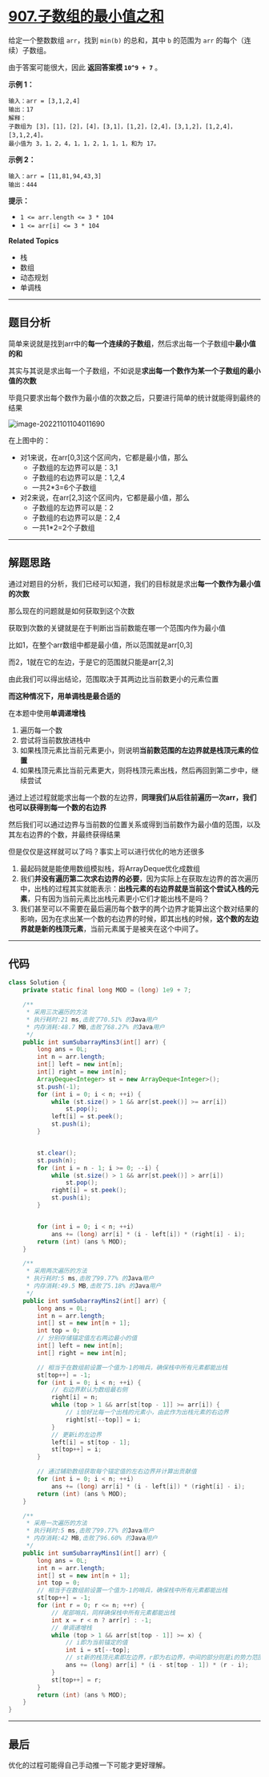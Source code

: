 # [907.子数组的最小值之和](https://leetcode.cn/problems/sum-of-subarray-minimums/)

给定一个整数数组 `arr`，找到 `min(b)` 的总和，其中 `b` 的范围为 `arr` 的每个（连续）子数组。

由于答案可能很大，因此 **返回答案模 `10^9 + 7`** 。

**示例 1：**

```
输入：arr = [3,1,2,4]
输出：17
解释：
子数组为 [3]，[1]，[2]，[4]，[3,1]，[1,2]，[2,4]，[3,1,2]，[1,2,4]，[3,1,2,4]。 
最小值为 3，1，2，4，1，1，2，1，1，1，和为 17。
```

**示例 2：**

```
输入：arr = [11,81,94,43,3]
输出：444
```

**提示：**

- `1 <= arr.length <= 3 * 104`
- `1 <= arr[i] <= 3 * 104`

**Related Topics**

- 栈
- 数组
- 动态规划
- 单调栈

---

## 题目分析

简单来说就是找到arr中的**每一个连续的子数组**，然后求出每一个子数组中**最小值的和**

其实与其说是求出每一个子数组，不如说是**求出每一个数作为某一个子数组的最小值的次数**

毕竟只要求出每个数作为最小值的次数之后，只要进行简单的统计就能得到最终的结果

![image-20221101104011690](https://pic.livorth.cn/img/image-20221101104011690.png)

在上图中的：

- 对1来说，在arr[0,3]这个区间内，它都是最小值，那么
  - 子数组的左边界可以是：3,1
  - 子数组的右边界可以是：1,2,4
  - 一共2*3=6个子数组
- 对2来说，在arr[2,3]这个区间内，它都是最小值，那么
  - 子数组的左边界可以是：2
  - 子数组的右边界可以是：2,4
  - 一共1*2=2个子数组

---

## 解题思路

通过对题目的分析，我们已经可以知道，我们的目标就是求出**每一个数作为最小值的次数**

那么现在的问题就是如何获取到这个次数

获取到次数的关键就是在于判断出当前数能在哪一个范围内作为最小值

比如1，在整个arr数组中都是最小值，所以范围就是arr[0,3]

而2，1就在它的左边，于是它的范围就只能是arr[2,3]

由此我们可以得出结论，范围取决于其两边比当前数更小的元素位置

**而这种情况下，用单调栈是最合适的**

在本题中使用**单调递增栈**

1. 遍历每一个数
2. 尝试将当前数放进栈中
3. 如果栈顶元素比当前元素更小，则说明**当前数范围的左边界就是栈顶元素的位置**
4. 如果栈顶元素比当前元素更大，则将栈顶元素出栈，然后再回到第二步中，继续尝试

通过上述过程就能求出每一个数的左边界，**同理我们从后往前遍历一次arr，我们也可以获得到每一个数的右边界**

然后我们可以通过边界与当前数的位置关系或得到当前数作为最小值的范围，以及其左右边界的个数，并最终获得结果

但是仅仅是这样就可以了吗？事实上可以进行优化的地方还很多

1. 最起码就是能使用数组模拟栈，将ArrayDeque优化成数组
2. 我们**并没有遍历第二次求右边界的必要**，因为实际上在获取左边界的首次遍历中，出栈的过程其实就能表示：**出栈元素的右边界就是当前这个尝试入栈的元素**，只有因为当前元素比出栈元素更小它们才能出栈不是吗？
3. 我们甚至可以不需要在最后遍历每个数字的两个边界才能算出这个数对结果的影响，因为在求出某一个数的右边界的时候，即其出栈的时候，**这个数的左边界就是新的栈顶元素**，当前元素属于是被夹在这个中间了。

---

## 代码

```java
class Solution {
    private static final long MOD = (long) 1e9 + 7;

    /**
     * 采用三次遍历的方法
     * 执行耗时:21 ms,击败了70.51% 的Java用户
     * 内存消耗:48.7 MB,击败了68.27% 的Java用户
     */
    public int sumSubarrayMins3(int[] arr) {
        long ans = 0L;
        int n = arr.length;
        int[] left = new int[n];
        int[] right = new int[n];
        ArrayDeque<Integer> st = new ArrayDeque<Integer>();
        st.push(-1);
        for (int i = 0; i < n; ++i) {
            while (st.size() > 1 && arr[st.peek()] >= arr[i])
                st.pop();
            left[i] = st.peek();
            st.push(i);
        }


        st.clear();
        st.push(n);
        for (int i = n - 1; i >= 0; --i) {
            while (st.size() > 1 && arr[st.peek()] > arr[i])
                st.pop();
            right[i] = st.peek();
            st.push(i);
        }


        for (int i = 0; i < n; ++i)
            ans += (long) arr[i] * (i - left[i]) * (right[i] - i);
        return (int) (ans % MOD);
    }

    /**
     * 采用两次遍历的方法
     * 执行耗时:5 ms,击败了99.77% 的Java用户
     * 内存消耗:49.5 MB,击败了5.18% 的Java用户
     */
    public int sumSubarrayMins2(int[] arr) {
        long ans = 0L;
        int n = arr.length;
        int[] st = new int[n + 1];
        int top = 0;
        // 分别存储锚定值左右两边最小的值
        int[] left = new int[n];
        int[] right = new int[n];

        // 相当于在数组前设置一个值为-1的哨兵，确保栈中所有元素都能出栈
        st[top++] = -1;
        for (int i = 0; i < n; ++i) {
            // 右边界默认为数组最右侧
            right[i] = n;
            while (top > 1 && arr[st[top - 1]] >= arr[i]) {
                // i恰好比每一个出栈的元素小，由此作为出栈元素的右边界
                right[st[--top]] = i;
            }
            // 更新i的左边界
            left[i] = st[top - 1];
            st[top++] = i;
        }

        // 通过辅助数组获取每个锚定值的左右边界并计算出贡献值
        for (int i = 0; i < n; ++i)
            ans += (long) arr[i] * (i - left[i]) * (right[i] - i);
        return (int) (ans % MOD);
    }

    /**
     * 采用一次遍历的方法
     * 执行耗时:5 ms,击败了99.77% 的Java用户
     * 内存消耗:42 MB,击败了96.60% 的Java用户
     */
    public int sumSubarrayMins1(int[] arr) {
        long ans = 0L;
        int n = arr.length;
        int[] st = new int[n + 1];
        int top = 0;
        // 相当于在数组前设置一个值为-1的哨兵，确保栈中所有元素都能出栈
        st[top++] = -1;
        for (int r = 0; r <= n; ++r) {
            // 尾部哨兵，同样确保栈中所有元素都能出栈
            int x = r < n ? arr[r] : -1;
            // 单调递增栈
            while (top > 1 && arr[st[top - 1]] >= x) {
                // i即为当前锚定的值
                int i = st[--top];
                // st新的栈顶元素即左边界，r即为右边界，中间的部分则是i的势力范围
                ans += (long) arr[i] * (i - st[top - 1]) * (r - i);
            }
            st[top++] = r;
        }
        return (int) (ans % MOD);
    }
}
```

---

## 最后

优化的过程可能得自己手动推一下可能才更好理解。